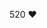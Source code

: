 <!--
 * @Description: 
 * @Author: transparent
 * @Date: 2020-05-20 09:30:29
 * @LastEditTime: 2022-05-19 21:07:54
 * @LastEditors: transparent
 * @FilePath: /520-master/Users/hongkaiwu/Desktop/wuk/520/README.md
-->
520 ❤ 
